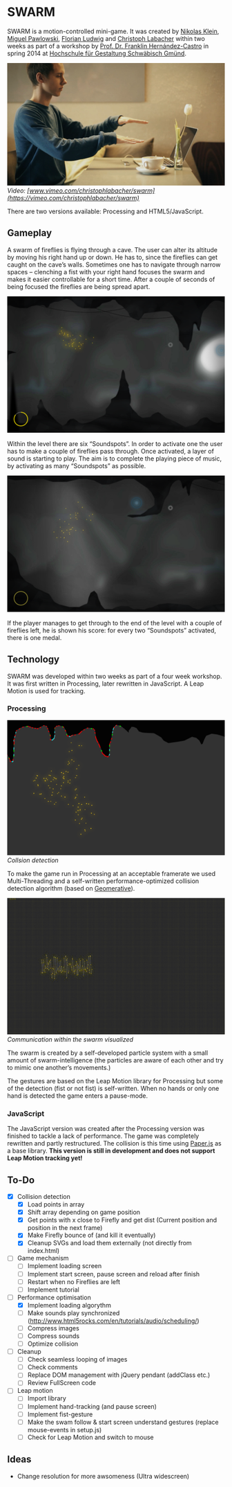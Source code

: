 # SWARM

SWARM is a motion-controlled mini-game. It was created by [Nikolas Klein](http://nikolasklein.de), [Miguel Pawlowski](http://miguelpawlowski.de), [Florian Ludwig](http://www.florian-ludwig.de) and [Christoph Labacher](http://www.christophlabacher.com) within two weeks as part of a workshop by [Prof. Dr. Franklin Hernández-Castro](http://skizata.com) in spring 2014 at [Hochschule für Gestaltung Schwäbisch Gmünd](http://hfg-gmuend.de/).


[![](/Readme/playing_1.png)](https://vimeo.com/christophlabacher/swarm)
*Video: [www.vimeo.com/christophlabacher/swarm](https://vimeo.com/christophlabacher/swarm)*

There are two versions available: Processing and HTML5/JavaScript.

## Gameplay

A swarm of fireflies is flying through a cave. The user can alter its altitude by moving his right hand up or down. He has to, since the fireflies can get caught on the cave’s walls. Sometimes one has to navigate through narrow spaces – clenching a fist with your right hand focuses the swarm and makes it easier controllable for a short time. After a couple of seconds of being focused the fireflies are being spread apart.

![Gameplay](/Readme/gameplay_1.png)

Within the level there are six “Soundspots”. In order to activate one the user has to make a couple of fireflies pass through. Once activated, a layer of sound is starting to play. The aim is to complete the playing piece of music, by activating as many “Soundspots” as possible.

![Gameplay](/Readme/gameplay_2.png)

If the player manages to get through to the end of the level with a couple of fireflies left, he is shown his score: for every two “Soundspots” activated, there is one medal.

## Technology

SWARM was developed within two weeks as part of a four week workshop. It was first written in Processing, later rewritten in JavaScript. A Leap Motion is used for tracking.

### Processing

![Collision Detection](/Readme/collision.png)
*Collsion detection*

To make the game run in Processing at an acceptable framerate we used Multi-Threading and a self-written performance-optimized collision detection algorithm (based on [Geomerative](http://www.ricardmarxer.com/geomerative/)).

![Swarm Communication](/Readme/swarm.gif)
*Communication within the swarm visualized*

 The swarm is created by a self-developed particle system with a small amount of swarm-intelligence (the particles are aware of each other and try to mimic one another’s movements.)
 
 The gestures are based on the Leap Motion library for Processing but some of the detection (fist or not fist) is self-written. When no hands or only one hand is detected the game enters a pause-mode.

### JavaScript

The JavaScript version was created after the Processing version was finished to tackle a lack of performance. The game was completely rewritten and partly restructured. The collision is this time using [Paper.js](http://paperjs.org) as a base library. **This version is still in development and does not support Leap Motion tracking yet!**

## To-Do

- [x] Collision detection
	- [x] Load points in array
	- [x] Shift array depending on game position
	- [x] Get points with x close to Firefly and get dist (Current position and position in the next frame)
	- [x] Make Firefly bounce of (and kill it eventually)
	- [x] Cleanup SVGs and load them externally (not directly from index.html)
- [ ] Game mechanism
	- [ ] Implement loading screen
	- [ ] Implement start screen, pause screen and reload after finish
	- [ ] Restart when no Fireflies are left
	- [ ] Implement tutorial
- [ ] Performance optimisation
	- [x] Implement loading algorythm
	- [ ] Make sounds play synchronized (http://www.html5rocks.com/en/tutorials/audio/scheduling/)
	- [ ] Compress images
	- [ ] Compress sounds
	- [ ] Optimize collision
- [ ] Cleanup
	- [ ] Check seamless looping of images
	- [ ] Check comments
	- [ ] Replace DOM management with jQuery pendant (addClass etc.)
	- [ ] Review FullScreen code
- [ ] Leap motion
	- [ ] Import library
	- [ ] Implement hand-tracking (and pause screen)
	- [ ] Implement fist-gesture
	- [ ] Make the swam follow & start screen understand gestures (replace mouse-events in setup.js)
	- [ ] Check for Leap Motion and switch to mouse
	
## Ideas

- Change resolution for more awsomeness (Ultra widescreen)
